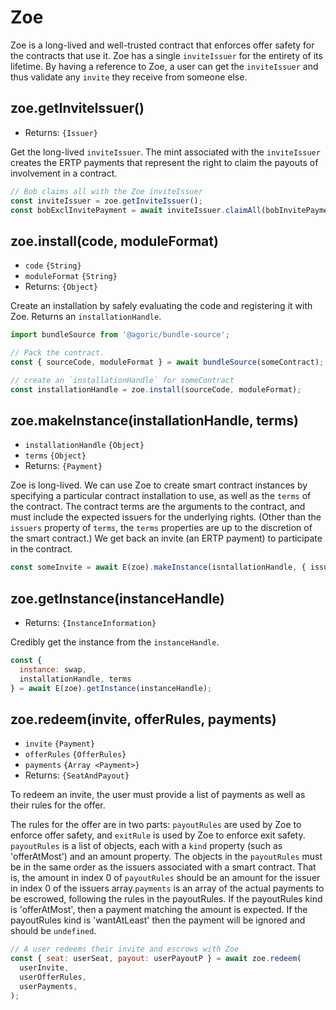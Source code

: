 # Zoe

<Zoe-Version/>

Zoe is a long-lived and well-trusted contract that enforces offer safety for the contracts that use it. Zoe has a single `inviteIssuer` for the entirety of its lifetime. By having a reference to Zoe, a user can get the `inviteIssuer` and thus validate any `invite` they receive from someone else.

## zoe.getInviteIssuer()
- Returns: `{Issuer}`

Get the long-lived `inviteIssuer`. The mint associated with the `inviteIssuer` creates the ERTP payments that represent the right to claim the payouts of involvement in a contract.

```js
// Bob claims all with the Zoe inviteIssuer
const inviteIssuer = zoe.getInviteIssuer();
const bobExclInvitePayment = await inviteIssuer.claimAll(bobInvitePayment);
```

## zoe.install(code, moduleFormat)
- `code` `{String}`
- `moduleFormat` `{String}`
- Returns: `{Object}`

Create an installation by safely evaluating the code and registering it with Zoe. Returns an `installationHandle`.

```js
import bundleSource from '@agoric/bundle-source';

// Pack the contract.
const { sourceCode, moduleFormat } = await bundleSource(someContract);

// create an `installationHandle` for someContract
const installationHandle = zoe.install(sourceCode, moduleFormat);
```

## zoe.makeInstance(installationHandle, terms)
- `installationHandle` `{Object}`
- `terms` `{Object}`
- Returns: `{Payment}`

Zoe is long-lived. We can use Zoe to create smart contract instances by specifying a particular contract installation to use, as well as the `terms` of the contract. The contract terms are the arguments to the contract, and must include the expected issuers for the underlying rights. (Other than the `issuers` property of `terms`, the `terms` properties are up to the discretion of the smart contract.) We get back an invite (an ERTP payment) to participate in the contract.

```js
const someInvite = await E(zoe).makeInstance(isntallationHandle, { issuers });
```

## zoe.getInstance(instanceHandle)
- Returns: `{InstanceInformation}`

Credibly get the instance from the `instanceHandle`.

```js
const {
  instance: swap,
  installationHandle, terms
} = await E(zoe).getInstance(instanceHandle);
```

## zoe.redeem(invite, offerRules, payments)
- `invite` `{Payment}`
- `offerRules` <router-link to="/zoe/api/structs.html#offerrules">`{OfferRules}`</router-link>
- `payments` `{Array <Payment>}`
- Returns: `{SeatAndPayout}`

To redeem an invite, the user must provide a list of payments as well as their rules for the offer.

The rules for the offer are in two parts: `payoutRules` are used by Zoe to enforce offer safety, and `exitRule` is used by Zoe to enforce exit safety. `payoutRules` is a list of objects, each with a `kind` property (such as 'offerAtMost') and an amount property. The objects in the `payoutRules` must be in the same order as the issuers associated with a smart contract. That is, the amount in index 0 of `payoutRules` should be an amount for the issuer in index 0 of the issuers array.`payments` is an array of the actual payments to be escrowed, following the rules in the payoutRules. If the payoutRules kind is 'offerAtMost', then a payment matching the amount is expected. If the payoutRules kind is 'wantAtLeast' then the payment will be ignored and should be `undefined`.

```js
// A user redeems their invite and escrows with Zoe
const { seat: userSeat, payout: userPayoutP } = await zoe.redeem(
  userInvite,
  userOfferRules,
  userPayments,
);
```

